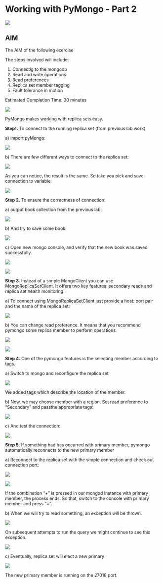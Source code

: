 # Working with PyMongo - Part 2

![](../images/working-with-pymango-1.png)

## AIM

The AIM of the following exercise

The steps involved will include:

1. Connectig to the mongodb
2. Read and write operations
3. Read preferences
4. Replica set member tagging
5. Fault tolerance in motion


Estimated Completion Time: 30 minutes 

![](../images/working-with-pymango-2.png)

PyMongo makes working with replica sets easy.

**Step1.** To connect to the running replica set (from previous lab work)

a)	import pyMongo:

![](../images/working-with-pymango-3.png)

b)	There are few different ways to connect to the replica set:

![](../images/working-with-pymango-4.png)
 
As you can notice, the result is the same. So take you pick and save connection to variable:

![](../images/working-with-pymango-5.png)

**Step 2.** To ensure the correctness of connection:

a)	output book collection from the previous lab:

![](../images/working-with-pymango-6.png)

b)	And try to save some book:

![](../images/working-with-pymango-8.png)
 
c)	Open new mongo console, and verify that the new book was saved successfully.

![](../images/working-with-pymango-9.png) 

![](../images/working-with-pymango-7.png)

**Step 3.** Instead of a simple MongoClient you can use MongoReplicaSetClient. It offers two key features: secondary reads and replica set health monitoring. 

a)	To connect using MongoReplicaSetClient just provide a host: port pair and the name of the replica set:

![](../images/working-with-pymango-10.png)

b)	You can change read preference. It means that you recommend pymongo some replica member to perform operations.

![](../images/working-with-pymango-11.png)

![](../images/working-with-pymango-12.png) 

**Step 4.** One of the pymongo features is the selecting member according to tags.

a)	Switch to mongo and reconfigure the replica set

![](../images/working-with-pymango-13.png)

We added tags which describe the location of the member.

b)	Now, we may choose member with a region. Set read preference to “Secondary” and passthe appropriate tags:

![](../images/working-with-pymango-14.png)

c)	And test the connection:

![](../images/working-with-pymango-15.png)


**Step 5.** If something bad has occurred with primary member, pymongo automatically reconnects to the new primary member

a)	Reconnect to the replica set with the simple connection and check out connection port:

![](../images/working-with-pymango-16.png)

![](../images/working-with-pymango-17.png)

If the combination “<Ctrl>+<C>” is pressed in our mongod instance with primary member, the process ends. So that, switch to the console with primary member and press “<Ctrl>+<C>”.

b)	When we will try to read something, an exception will be thrown.

![](../images/working-with-pymango-18.png)

On subsequent attempts to run the query we might continue to see this exception. 

![](../images/working-with-pymango-19.png)

c)	Eventually, replica set will elect a new primary

![](../images/working-with-pymango-20.png)

The new primary member is running on the 27018 port.




